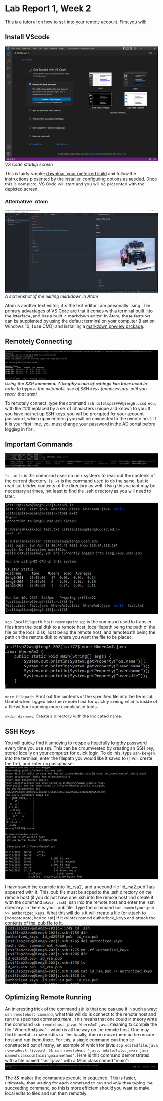 # Lab Report 1, Week 2


This is a tutorial on how to ssh into your remote account. First you will:
## Install VScode
![VSCode](vscodeboot.PNG)
*VS Code startup screen*

This is fairly simple; [download your preferred build](https://code.visualstudio.com/Download) and follow the instructions presented by the installer, configuring options as needed. Once this is complete, VS Code will start and you will be presented with the depicted screen. 

### Alternative: Atom
![Screenshot](atom.PNG)
*A screenshot of me editing markdown in Atom*

Atom is another text editor; it is the text editor I am personally using. The primary advantages of VS Code are that it comes with a terminal built into the interface, and has a built in markdown editor. In Atom, these features can be supplanted by using the default terminal on your computer (I am on Windows 10; I use CMD) and installing a [markdown preview package](https://atom.io/packages/markdown-preview).

## Remotely Connecting
![Sshing](sshing.JPG)
*Using the SSH command. A lengthy chain of settings has been used in order to bypass the automatic use of SSH keys (unnecessary until you reach that step)*

To remotely connect, type the command `ssh cs15lsp22###@ieng6.ucsd.edu`, with the ### replaced by a set of characters unique and known to you. If you have not set up SSH keys, you will be prompted for your account password, which upon entering you will be connected to the remote host. If it is your first time, you must change your password in the AD portal before logging in first.

## Important Commands 
![lsing](lsing.JPG)

`ls -a`: `ls` is the command used on unix systems to read out the contents of the current directory. `ls -a` is the command used to do the same, but to read out *hidden* contents of the directory as well. Using this variant may be necessary at times, not least to find the .ssh directory as you will need to later.

![scping](scping.JPG)

`scp localfilepath host:remotepath`: `scp` is the command used to transfer files from the local disk to a remote host, localfilepath being the path of the file on the local disk, host being the remote host, and remotepath being the path on the remote disk to where you want the file to be placed.

![moreing](moreing.JPG)

`more filepath`: Print out the contents of the specified file into the terminal. Useful when logged into the remote host for quickly seeing what is inside of a file without opening more complicated tools.

`mkdir dirname`: Create a directory with the indicated name.

## SSH Keys
You will quicky find it annoying to retype a hopefully lengthy password every time you use ssh. This can be circumvented by creating an SSH key, stored locally on your computer for quick login. To do this, type `ssh-keygen` into the terminal, enter the filepath you would like it saved to (it will create the file), and enter no passphrase:
![keygen](keygening.JPG)

I have saved the example into 'id_rsa2', and a second file 'id_rsa2.pub' has appeared with it. This .pub file must be scped to the .ssh directory on the remote host (if you do not have one, ssh into the remote host and create it with the command `mkdir .ssh`). ssh into the remote host and enter the .ssh directory. In there is your .pub file. Type the command `cat nameofyour.pub >> authorized_keys`. What this will do is it will create a file (or attach to [concatenate, hence cat] if it exists) named authorized_keys and attach the contents of the .pub file to it.
![cating](cating.JPG)

## Optimizing Remote Running
An interesting trick of the command `ssh` is that one can use it in such a way: `ssh remotehost command`, what this will do is connect to the remote host and run the specified command *there*. This means that one could in theory write the command `ssh remotehost javac WhereAmI.java`, meaning to compile the file "WhereAmI.java" - which is all the way on the remote host. One may find it useful to make edits to files locally, then to move them to the remote host and run them there. For this, a single command can then be constructed out of many, an example of which for java: `scp editedfile.java remotehost:filepath && ssh remotehost "javac editedfile.java; java nameofclasscontainingmainmethod"`. Here is this command demonstrated with a file named "sent.java" with a Main class named "main":
![java](javaing.JPG)

The && makes the commands execute in sequence. This is faster, ultimately, than waiting for each command to run and only then typing the succeeding command, so this is more efficient should you want to make local edits to files and run them remotely.
